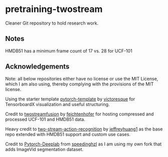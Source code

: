 # pretraining-twostream

Cleaner Git repository to hold research work.

## Notes

HMDB51 has a minimum frame count of 17 vs. 28 for UCF-101

## Acknowledgements

Note: all below repositories either have no license or use the MIT License, which I am also using, thereby complying with the provisions of the MIT license.

Using the starter template [pytorch-template](https://github.com/victoresque/pytorch-template) by [victoresque](https://github.com/victoresque) for TensorboardX visualization and useful structuring.

Credit to [twostreamfusion](https://github.com/feichtenhofer/twostreamfusion) by [feichtenhofer](https://github.com/feichtenhofer) for hosting compressed and processed UCF-101 and HMDB51 data.

Heavy credit to [two-stream-action-recognition](https://github.com/jeffreyhuang1/two-stream-action-recognition) by [jeffreyhuang1](https://github.com/jeffreyhuang1) as the base repo extended with HMDB51 support and custom use cases.

Credit to [Pytorch-Deeplab](https://github.com/speedinghzl/Pytorch-Deeplab) from [speedinghzl](https://github.com/speedinghzl) as I am using my own fork that adds ImageVid segmentation dataset.

